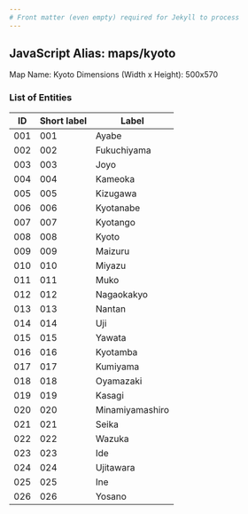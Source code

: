 ```yaml
---
# Front matter (even empty) required for Jekyll to process
---
```


## JavaScript Alias: maps/kyoto

Map Name: Kyoto
Dimensions (Width x Height): 500x570





### List of Entities

ID | Short label | Label
---|---|---|
001|001|Ayabe
002|002|Fukuchiyama
003|003|Joyo
004|004|Kameoka
005|005|Kizugawa
006|006|Kyotanabe
007|007|Kyotango
008|008|Kyoto
009|009|Maizuru
010|010|Miyazu
011|011|Muko
012|012|Nagaokakyo
013|013|Nantan
014|014|Uji
015|015|Yawata
016|016|Kyotamba
017|017|Kumiyama
018|018|Oyamazaki
019|019|Kasagi
020|020|Minamiyamashiro
021|021|Seika
022|022|Wazuka
023|023|Ide
024|024|Ujitawara
025|025|Ine
026|026|Yosano